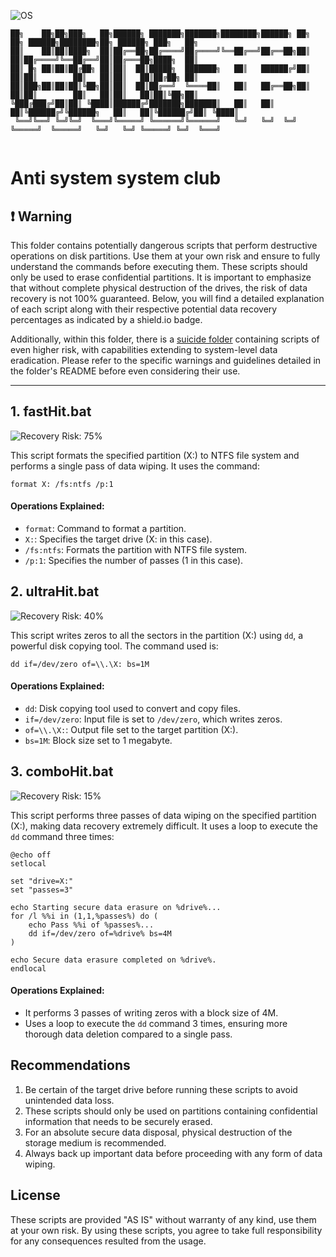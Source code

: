 ![OS](https://img.shields.io/badge/WINDOWS-blue)
```
██╗    ██╗██╗███╗   ██╗██████╗ ███████╗███████╗████████╗██████╗ ██╗   ██╗ ██████╗████████╗██╗ ██████╗ ███╗   ██╗
██║    ██║██║████╗  ██║██╔══██╗██╔════╝██╔════╝╚══██╔══╝██╔══██╗██║   ██║██╔════╝╚══██╔══╝██║██╔═══██╗████╗  ██║
██║ █╗ ██║██║██╔██╗ ██║██║  ██║█████╗  ███████╗   ██║   ██████╔╝██║   ██║██║        ██║   ██║██║   ██║██╔██╗ ██║
██║███╗██║██║██║╚██╗██║██║  ██║██╔══╝  ╚════██║   ██║   ██╔══██╗██║   ██║██║        ██║   ██║██║   ██║██║╚██╗██║
╚███╔███╔╝██║██║ ╚████║██████╔╝███████╗███████║   ██║   ██║  ██║╚██████╔╝╚██████╗   ██║   ██║╚██████╔╝██║ ╚████║
 ╚══╝╚══╝ ╚═╝╚═╝  ╚═══╝╚═════╝ ╚══════╝╚══════╝   ╚═╝   ╚═╝  ╚═╝ ╚═════╝  ╚═════╝   ╚═╝   ╚═╝ ╚═════╝ ╚═╝  ╚═══╝
                                                                                                                
```
# Anti system system club

## ❗ Warning

This folder contains potentially dangerous scripts that perform destructive operations on disk partitions. Use them at your own risk and ensure to fully understand the commands before executing them. These scripts should only be used to erase confidential partitions. It is important to emphasize that without complete physical destruction of the drives, the risk of data recovery is not 100% guaranteed. Below, you will find a detailed explanation of each script along with their respective potential data recovery percentages as indicated by a shield.io badge.

Additionally, within this folder, there is a [suicide folder](https://github.com/SECRET-GUEST/tiny-scripts/tree/ALL/python/D4rk/WINdestruction/Suicide) containing scripts of even higher risk, with capabilities extending to system-level data eradication. Please refer to the specific warnings and guidelines detailed in the folder's README before even considering their use.

---

## 1. fastHit.bat
![Recovery Risk: 75%](https://img.shields.io/badge/Recovery%20Risk-75%25-red)

This script formats the specified partition (X:) to NTFS file system and performs a single pass of data wiping. It uses the command:

```batch
format X: /fs:ntfs /p:1
```

#### Operations Explained:
- `format`: Command to format a partition.
- `X:`: Specifies the target drive (X: in this case).
- `/fs:ntfs`: Formats the partition with NTFS file system.
- `/p:1`: Specifies the number of passes (1 in this case).

## 2. ultraHit.bat
![Recovery Risk: 40%](https://img.shields.io/badge/Recovery%20Risk-40%25-orange)

This script writes zeros to all the sectors in the partition (X:) using `dd`, a powerful disk copying tool. The command used is:

```batch
dd if=/dev/zero of=\\.\X: bs=1M
```

#### Operations Explained:
- `dd`: Disk copying tool used to convert and copy files.
- `if=/dev/zero`: Input file is set to `/dev/zero`, which writes zeros.
- `of=\\.\X:`: Output file set to the target partition (X:).
- `bs=1M`: Block size set to 1 megabyte.

## 3. comboHit.bat
![Recovery Risk: 15%](https://img.shields.io/badge/Recovery%20Risk-15%25-yellow)

This script performs three passes of data wiping on the specified partition (X:), making data recovery extremely difficult. It uses a loop to execute the `dd` command three times:

```batch
@echo off
setlocal

set "drive=X:"
set "passes=3"

echo Starting secure data erasure on %drive%...
for /l %%i in (1,1,%passes%) do (
    echo Pass %%i of %passes%...
    dd if=/dev/zero of=%drive% bs=4M
)

echo Secure data erasure completed on %drive%.
endlocal
```

#### Operations Explained:
- It performs 3 passes of writing zeros with a block size of 4M.
- Uses a loop to execute the `dd` command 3 times, ensuring more thorough data deletion compared to a single pass.


## Recommendations

1. Be certain of the target drive before running these scripts to avoid unintended data loss.
2. These scripts should only be used on partitions containing confidential information that needs to be securely erased.
3. For an absolute secure data disposal, physical destruction of the storage medium is recommended.
4. Always back up important data before proceeding with any form of data wiping.

## License

These scripts are provided "AS IS" without warranty of any kind, use them at your own risk. By using these scripts, you agree to take full responsibility for any consequences resulted from the usage.
